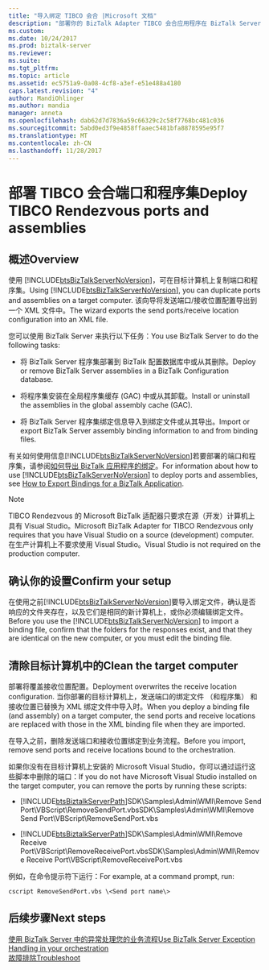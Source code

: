 ```yaml
---
title: "导入绑定 TIBCO 会合 |Microsoft 文档"
description: "部署你的 BizTalk Adapter TIBCO 会合应用程序在 BizTalk Server 中使用导入绑定功能"
ms.custom: 
ms.date: 10/24/2017
ms.prod: biztalk-server
ms.reviewer: 
ms.suite: 
ms.tgt_pltfrm: 
ms.topic: article
ms.assetid: ec5751a9-0a08-4cf8-a3ef-e51e488a4180
caps.latest.revision: "4"
author: MandiOhlinger
ms.author: mandia
manager: anneta
ms.openlocfilehash: dab62d7d7836a59c66329c2c58f7768bc481c036
ms.sourcegitcommit: 5abd0ed3f9e4858ffaaec5481bfa8878595e95f7
ms.translationtype: MT
ms.contentlocale: zh-CN
ms.lasthandoff: 11/28/2017
---
```

# <a name="deploy-tibco-rendezvous-ports-and-assemblies"></a><span data-ttu-id="77b12-103">部署 TIBCO 会合端口和程序集</span><span class="sxs-lookup"><span data-stu-id="77b12-103">Deploy TIBCO Rendezvous ports and assemblies</span></span>
  
## <a name="overview"></a><span data-ttu-id="77b12-104">概述</span><span class="sxs-lookup"><span data-stu-id="77b12-104">Overview</span></span>
<span data-ttu-id="77b12-105">使用 [!INCLUDE[btsBizTalkServerNoVersion](../includes/btsbiztalkservernoversion-md.md)]，可在目标计算机上复制端口和程序集。</span><span class="sxs-lookup"><span data-stu-id="77b12-105">Using [!INCLUDE[btsBizTalkServerNoVersion](../includes/btsbiztalkservernoversion-md.md)], you can duplicate ports and assemblies on a target computer.</span></span> <span data-ttu-id="77b12-106">该向导将发送端口/接收位置配置导出到一个 XML 文件中。</span><span class="sxs-lookup"><span data-stu-id="77b12-106">The wizard exports the send ports/receive location configuration into an XML file.</span></span>  
  
 <span data-ttu-id="77b12-107">您可以使用 BizTalk Server 来执行以下任务：</span><span class="sxs-lookup"><span data-stu-id="77b12-107">You use BizTalk Server to do the following tasks:</span></span>  
  
-   <span data-ttu-id="77b12-108">将 BizTalk Server 程序集部署到 BizTalk 配置数据库中或从其删除。</span><span class="sxs-lookup"><span data-stu-id="77b12-108">Deploy or remove BizTalk Server assemblies in a BizTalk Configuration database.</span></span>  
  
-   <span data-ttu-id="77b12-109">将程序集安装在全局程序集缓存 (GAC) 中或从其卸载。</span><span class="sxs-lookup"><span data-stu-id="77b12-109">Install or uninstall the assemblies in the global assembly cache (GAC).</span></span>  
  
-   <span data-ttu-id="77b12-110">将 BizTalk Server 程序集绑定信息导入到绑定文件或从其导出。</span><span class="sxs-lookup"><span data-stu-id="77b12-110">Import or export BizTalk Server assembly binding information to and from binding files.</span></span>  
  
 <span data-ttu-id="77b12-111">有关如何使用信息[!INCLUDE[btsBizTalkServerNoVersion](../includes/btsbiztalkservernoversion-md.md)]若要部署的端口和程序集，请参阅[如何导出 BizTalk 应用程序的绑定](../core/how-to-export-bindings-for-a-biztalk-application.md)。</span><span class="sxs-lookup"><span data-stu-id="77b12-111">For information about how to use [!INCLUDE[btsBizTalkServerNoVersion](../includes/btsbiztalkservernoversion-md.md)] to deploy ports and assemblies, see [How to Export Bindings for a BizTalk Application](../core/how-to-export-bindings-for-a-biztalk-application.md).</span></span>  
  
> [!NOTE]
>  <span data-ttu-id="77b12-112">TIBCO Rendezvous 的 Microsoft BizTalk 适配器只要求在源（开发）计算机上具有 Visual Studio。</span><span class="sxs-lookup"><span data-stu-id="77b12-112">Microsoft BizTalk Adapter for TIBCO Rendezvous only requires that you have Visual Studio on a source (development) computer.</span></span> <span data-ttu-id="77b12-113">在生产计算机上不要求使用 Visual Studio。</span><span class="sxs-lookup"><span data-stu-id="77b12-113">Visual Studio is not required on the production computer.</span></span>  

## <a name="confirm-your-setup"></a><span data-ttu-id="77b12-114">确认你的设置</span><span class="sxs-lookup"><span data-stu-id="77b12-114">Confirm your setup</span></span>

<span data-ttu-id="77b12-115">在使用之前[!INCLUDE[btsBizTalkServerNoVersion](../includes/btsbiztalkservernoversion-md.md)]要导入绑定文件，确认是否响应的文件夹存在，以及它们是相同的新计算机上，或你必须编辑绑定文件。</span><span class="sxs-lookup"><span data-stu-id="77b12-115">Before you use the [!INCLUDE[btsBizTalkServerNoVersion](../includes/btsbiztalkservernoversion-md.md)] to import a binding file, confirm that the folders for the responses exist, and that they are identical on the new computer, or you must edit the binding file.</span></span>  
  
## <a name="clean-the-target-computer"></a><span data-ttu-id="77b12-116">清除目标计算机中的</span><span class="sxs-lookup"><span data-stu-id="77b12-116">Clean the target computer</span></span>
<span data-ttu-id="77b12-117">部署将覆盖接收位置配置。</span><span class="sxs-lookup"><span data-stu-id="77b12-117">Deployment overwrites the receive location configuration.</span></span> <span data-ttu-id="77b12-118">当你部署的目标计算机上，发送端口的绑定文件 （和程序集） 和接收位置已替换为 XML 绑定文件中导入时。</span><span class="sxs-lookup"><span data-stu-id="77b12-118">When you deploy a binding file (and assembly) on a target computer, the send ports and receive locations are replaced with those in the XML binding file when they are imported.</span></span>  
  
<span data-ttu-id="77b12-119">在导入之前，删除发送端口和接收位置绑定到业务流程。</span><span class="sxs-lookup"><span data-stu-id="77b12-119">Before you import, remove send ports and receive locations bound to the orchestration.</span></span>  
  
<span data-ttu-id="77b12-120">如果你没有在目标计算机上安装的 Microsoft Visual Studio，你可以通过运行这些脚本中删除的端口：</span><span class="sxs-lookup"><span data-stu-id="77b12-120">If you do not have Microsoft Visual Studio installed on the target computer, you can remove the ports by running these scripts:</span></span>  
  
-   [!INCLUDE[btsBiztalkServerPath](../includes/btsbiztalkserverpath-md.md)]<span data-ttu-id="77b12-121">SDK\Samples\Admin\WMI\Remove Send Port\VBScript\RemoveSendPort.vbs</span><span class="sxs-lookup"><span data-stu-id="77b12-121">SDK\Samples\Admin\WMI\Remove Send Port\VBScript\RemoveSendPort.vbs</span></span>  
  
-   [!INCLUDE[btsBiztalkServerPath](../includes/btsbiztalkserverpath-md.md)]<span data-ttu-id="77b12-122">SDK\Samples\Admin\WMI\Remove Receive Port\VBScript\RemoveReceivePort.vbs</span><span class="sxs-lookup"><span data-stu-id="77b12-122">SDK\Samples\Admin\WMI\Remove Receive Port\VBScript\RemoveReceivePort.vbs</span></span>  
  
<span data-ttu-id="77b12-123">例如，在命令提示符下运行：</span><span class="sxs-lookup"><span data-stu-id="77b12-123">For example, at a command prompt, run:</span></span>  
  
```
cscript RemoveSendPort.vbs \<Send port name\>
```
  
## <a name="next-steps"></a><span data-ttu-id="77b12-124">后续步骤</span><span class="sxs-lookup"><span data-stu-id="77b12-124">Next steps</span></span>
[<span data-ttu-id="77b12-125">使用 BizTalk Server 中的异常处理您的业务流程</span><span class="sxs-lookup"><span data-stu-id="77b12-125">Use BizTalk Server Exception Handling in your orchestration</span></span>](../core/using-biztalk-server-exception-handling4.md)  
[<span data-ttu-id="77b12-126">故障排除</span><span class="sxs-lookup"><span data-stu-id="77b12-126">Troubleshoot</span></span>](../core/troubleshooting-tibco-rendezvous.md)